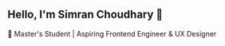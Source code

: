 ## Hello, I'm Simran Choudhary 👋
🚀 Master's Student | Aspiring Frontend Engineer & UX Designer  

<!--
**simchoudhary25/simchoudhary25** is a ✨ _special_ ✨ repository because its `README.md` (this file) appears on your GitHub profile.

Here are some ideas to get you started:

Master of Science in Information Systems at Northeastern University (Expected Dec 2025)  
- 🌱 I’m currently learning ...
- 👯 I’m looking to collaborate on ...
- 🤔 I’m looking for help with ...
- 💬 Ask me about ...
- 📫 How to reach me: ...
- 😄 Pronouns: ...
- ⚡ Fun fact: ...
-->
